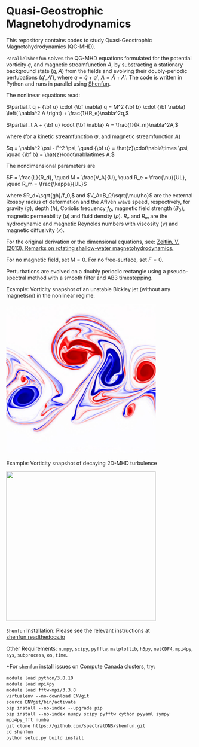 # Quasi-Geostrophic Magnetohydrodynamics

This repository contains codes to study Quasi-Geostrophic Magnetohydrodynamics (QG-MHD). 

`ParallelShenfun` solves the QG-MHD equations formulated for the potential vorticity $q$, and magnetic streamfunction $A$, by substracting a stationary background state $(\bar q ,\bar A)$ from the fields and evolving their doubly-periodic pertubations $(q' ,A')$, where $q = \bar q + q'$, $A = \bar A + A'$. 
The code is written in Python and runs in parallel using [Shenfun](https://shenfun.readthedocs.io/en/latest/index.html).

The nonlinear equations read:

   $\partial_t q + {\bf u}  \cdot {\bf \nabla} q =  M^2 {\bf b} \cdot {\bf \nabla}  \left( \nabla^2 A \right) + \frac{1}{R_e}\nabla^2q,$

   $\partial _t A + {\bf u} \cdot {\bf \nabla} A  =  \frac{1}{R_m}\nabla^2A,$

where (for a kinetic streamfunction $\psi$, and magnetic streamfunction $A$)

   $q  = \nabla^2 \psi - F^2 \psi, \quad {\bf u}  = \hat{z}\cdot\nabla\times \psi, \quad {\bf b}  = \hat{z}\cdot\nabla\times A.$
  
The nondimensional parameters are 

   $F = \frac{L}{R_d}, \quad M = \frac{V_A}{U}, \quad R_e = \frac{\nu}{UL}, \quad R_m = \frac{\kappa}{UL}$
   
where $R_d=\sqrt{gh}/f_0,$ and $V_A=B_0/\sqrt{\mu\rho}$ are the external Rossby radius of deformation and the Aflvèn wave speed, respectively, for gravity ($g$), depth ($h$), Coriolis frequency $f_0$, magnetic field strength ($B_0$), magnetic permeability ($\mu$) and fluid density ($\rho$). $R_e$ and $R_m$ are the hydrodynamic and magnetic Reynolds numbers with viscosity ($\nu$) and magnetic diffusivity ($\kappa$). 

For the original derivation or the dimensional equations, see: [Zeitlin, V. (2013). Remarks on rotating shallow-water magnetohydrodynamics.](https://www.semanticscholar.org/paper/Remarks-on-rotating-shallow-water-Zeitlin/b2b294b16feaafecc4b17926d0128894c8153860)

For no magnetic field, set $M=0$. For no free-surface, set $F=0$.

Perturbations are evolved on a doubly periodic rectangle using a pseudo-spectral method with a smooth filter and AB3 timestepping.

Example: Vorticity snapshot of an unstable Bickley jet (without any magnetism) in the nonlinear regime. 

<img src="Images/jet.png" alt="" width="400" height="400"/>

Example: Vorticity snapshot of decaying 2D-MHD turbulence

<img src="Images/mhd-pv.jpg" alt="" width="400" height="400"/>

`Shenfun` Installation: Please see the relevant instructions at [shenfun.readthedocs.io](https://shenfun.readthedocs.io/en/latest/installation.html)

Other Requirements: `numpy`, `scipy`, `pyfftw`, `matplotlib`, `h5py`, `netCDF4`, `mpi4py`, `sys`, `subprocess`, `os`, `time`.

*For `shenfun` install issues on Compute Canada clusters, try:
```
module load python/3.8.10
module load mpi4py
module load fftw-mpi/3.3.8
virtualenv --no-download ENVgit
source ENVgit/bin/activate
pip install --no-index --upgrade pip
pip install --no-index numpy scipy pyfftw cython pyyaml sympy mpi4py_fft numba
git clone https://github.com/spectralDNS/shenfun.git
cd shenfun
python setup.py build install
```
